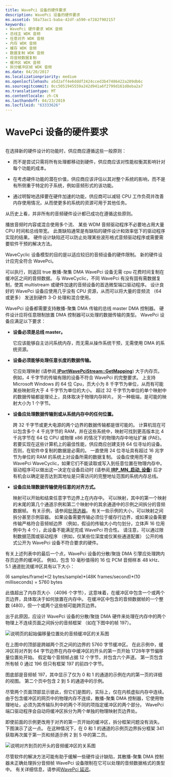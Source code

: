 ```yaml
---
title: WavePci 设备的硬件要求
description: WavePci 设备的硬件要求
ms.assetid: 58a73ac1-baba-42df-a590-e7282f902157
keywords:
- WavePci 硬件要求 WDK 音频
- 总线主 WDK 音频
- 任意对齐 WDK 音频
- 内存 WDK 音频
- 缓存 WDK 音频
- 数据复制 WDK 音频
- 将音频数据复制
- 缓冲区 WDK 音频
- 拆分缓冲区帧 WDK 音频
ms.date: 04/20/2017
ms.localizationpriority: medium
ms.openlocfilehash: a5d2aff4e6dddf2424cced3b47486422a289db6c
ms.sourcegitcommit: 0cc5051945559a242d941a6f2799d161d8eba2a7
ms.translationtype: MT
ms.contentlocale: zh-CN
ms.lasthandoff: 04/23/2019
ms.locfileid: "63333626"
---
```

# <a name="hardware-requirements-for-wavepci-devices"></a>WavePci 设备的硬件要求


## <span id="hardware_requirements_for_wavepci_devices"></span><span id="HARDWARE_REQUIREMENTS_FOR_WAVEPCI_DEVICES"></span>


在选择新的硬件设计的功能时，供应商应遵循这些一般原则：

-   而不是尝试只需将所有处理都移动到硬件，供应商应该对性能权衡其影响针对每个功能的成本。

-   在考虑硬件功能的潜在价值，供应商应该评估以其对整个系统的影响，而不是有所侧重于特定的子系统，例如音频形式的该功能。

-   通过明智地选择要在硬件加速的功能，供应商可以减轻 CPU 工作负荷并改善内存使用情况，从而使更多的系统的资源可用于其他任务。

从历史上看，并非所有的音频硬件设计都已成功在遵循这些原则。

播放音频时内容或混合使用多个流、 某些 WDM 音频驱动程序不必要地占用大量 CPU 时间和总线带宽。 此类缺陷通常是有缺陷的硬件设计和效率低下的驱动程序实现的结果。 硬件设计缺陷还可以防止处理某些波形格式音频驱动程序或需要需要软件干预的解决方法。

WaveCyclic 设备模型的目的是以适应较旧的音频设备的硬件限制。 新的硬件设计应完全符合 WavePci。

可以执行，则返回 true 散播-聚集 DMA WavePci 设备无需 cpu 花费时间复制在缓冲区之间的音频数据。 与 WaveCyclic，不同 WavePci 有没有固有需数据复制，使其 multistream 或硬件加速的音频设备的首选微型端口驱动程序。 设计良好的 WavePci 设备应使用几乎没有 CPU 资源，从而可以将大量的音频流 （64 或更多） 发送到硬件 3-D 处理和混合使用。

WavePci 设备都需要支持散播-聚集 DMA 传输的总线 master DMA 控制器。 硬件设计应将任意限制放置 DMA 控制器可以处理的数据传输的类型。 WavePci 设备应满足以下要求：

-   **设备必须是总线 master。**

    它应该能够自主访问系统内存，而无需从操作系统干预，无需使用 DMA 的系统资源。

-   **设备必须能够处理任意长度的数据传输。**

    它应处理映射 (请参阅[ **IPortWavePciStream::GetMapping**](https://msdn.microsoft.com/library/windows/hardware/ff536909)) 大于内存页。 例如，4 千字节的传输有限的设备不符合 WavePci 的完整要求。 上支持 Microsoft Windows 的 64 位 Cpu，页大小为 8 千字节为单位，从而有可能某些映射将大于 4 千字节为单位的大小。 超过 32 千字节为单位的单个映射中的数据传输都是理论上，具体取决于物理内存碎片。 另一种极端，是可能的映射大小为 1 个字节。

-   **设备应处理数据传输到或从系统内存中的任何位置。**

    跨 32 千字节或更大电源的两个边界的数据传输都是很可能的。 计算机现在可以包含多个 4 千兆字节的 RAM，并在这些系统中，映射可找到更高版本比 4 千兆字节在 64 位 CPU 或物理 x86 的情况下的物理内存中地址扩展 (PAE)。 若要实现在这些计算机上的最佳性能，供应商应创建支持 64 位寻址的设备。 否则，在软件中复制的数据是必需的。 一直使用 24 位寻址具有超过 16 兆字节为单位的 RAM 的系统上对设备所需的数据复制。 设备应使用而不是 WavePci WaveCyclic，如果它们不能读取或写入到任意位置在物理内存中。 驱动程序可以做出这一决定在设备启动时 (请参阅[ **IRP\_MN\_启动\_设备**](https://msdn.microsoft.com/library/windows/hardware/ff551749)) 后才有机会以确定是否达到其地址是只需访问的完整地址范围的系统内存总线。

-   **设备应处理数据传输使用任意的对齐方式。**

    映射可以开始和结束任意字节边界上在内存中。 可以映射，其中的第一个映射的末尾的第几个通道示例和第二个映射中的其余通道中的示例之间拆分的音频数据帧。 有关示例，请参阅[批筛选器](wave-filters.md)。 有关一些示例的大小，可以映射之间拆分甚至示例容器。 如果设备需要传输必须位于缓存行边界，或如果设备需要传输严格符合音频帧边界 （例如，假设的传输大小均匀划分，立体声 16 位用例中为 4 个），此设备不能满足完成 WavePci 符合性。 请注意，可以通过限制数据范围或驱动程序 （例如，仅某些位深度或仅某些通道配置） 公开的格式公开为 WavePci 设备不符合要求的硬件。

有关上述列表中的最后一个点，WavePci 设备的分散/聚拢 DMA 引擎应处理跨内存页边界的缓冲区。 例如，包含 10 毫秒值得的 16 位 PCM 音频样本 48 kHz、 5.1 通道批流缓冲区具有以下大小：

(6 samples/frame)\*(2 bytes/sample)\*(48K frames/second)\*(10 milliseconds) = 5760 bytes

此值超出了内存页大小 （4096 个字节），这意味着，在缓冲区中包含一个或两个页边界，具体取决于如何放置在内存中。 在缓冲区中包含的音频数据帧的一个整数 (480)，但一个或两个这些帧可能跨页边界。

出于此原因，应设计 WavePci 设备的分散/聚拢 DMA 硬件来处理在内存中的两个物理上不连续页面之间拆分的音频框架 （如在下图中的帧 197）。

![说明页的起始偏移量位置处的音频缓冲区的关系图](images/framealign.png)

在上图中的顶部是跨越两个页之间的边界的 5760 字节缓冲区。 在此示例中，缓冲区将对齐到 64 字节边界在内存中缓冲区的开头的第一页开始 1728年字节偏移量位置处开始。 假定每个音频帧占据 12 个字节，并包含六个声道。 第一页包含所有帧 0 通过 196 但只有框架 197 的前四个字节。

图底部是音频帧 197，其中显示了仅为 0 和 1 的通道的示例在内的第一页的详细的视图。 第二个页中包含 2 到 5 的通道中的示例。

尽管两个页面顶部显示彼此，但它们是图的，实际上，仅在内核虚拟内存中连续。 由于包含缓冲区的网页中的物理内存不连续，散播-聚集 DMA 控制器，它使用物理地址，必须为其传输队列中的两个不同的项指定缓冲区的两个部分。 WavePci 端口驱动程序会自动将缓冲区拆分为两个单独的物理映射页边界处。

即使前面的示例更改用于对齐的第一页开始的缓冲区，拆分框架问题没有消失。 下图演示了这一点。 在这种情况下，在 0 和 1 的通道的示例页边界拆分框架 341 获取再次属于第一页和频道示例 2 到 5 中的第二页。

![说明对齐到页的开头的音频缓冲区的关系图](images/framealign2.png)

尽管软件的解决方法可能有助于缓解一些硬件设计缺陷，其散播-聚集 DMA 控制器未正确处理拆分音频帧 WavePci 设备限制在它可以处理的音频数据格式的类型中。 有关详细信息，请参阅[WavePci 延迟](wavepci-latency.md)。

 

 




